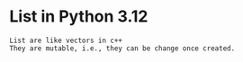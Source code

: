 # List in Python 3.12

    List are like vectors in c++
    They are mutable, i.e., they can be change once created.


